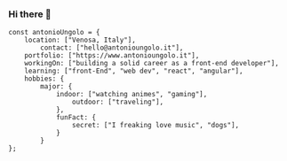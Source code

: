 ### Hi there 👋


	const antonioUngolo = {
		location: ["Venosa, Italy"],
    		contact: ["hello@antonioungolo.it"],
		portfolio: ["https://www.antonioungolo.it"],
		workingOn: ["building a solid career as a front-end developer"],
		learning: ["front-End", "web dev", "react", "angular"],
		hobbies: {
			major: {
				indoor: ["watching animes", "gaming"],
			    	outdoor: ["traveling"],
		        },
		        funFact: {
		            secret: ["I freaking love music", "dogs"],
		        }        
		    }
	};

